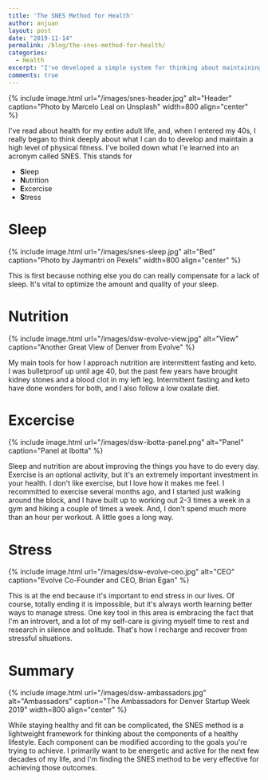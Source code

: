 ```yaml
---
title: 'The SNES Method for Health'
author: anjuan
layout: post
date: "2019-11-14"
permalink: /blog/the-snes-method-for-health/
categories:
  - Health
excerpt: "I've developed a simple system for thinking about maintaining my health."
comments: true
---
```


{% include image.html url="/images/snes-header.jpg" alt="Header" caption="Photo by Marcelo Leal on Unsplash" width=800 align="center" %}

I've read about health for my entire adult life, and, when I entered my 40s, I really began to think deeply about what I can do to develop and maintain a high level of physical fitness. I've boiled down what I'e learned into an acronym called SNES. This stands for

* **S**leep
* **N**utrition
* **E**xcercise
* **S**tress

# Sleep

{% include image.html url="/images/snes-sleep.jpg" alt="Bed" caption="Photo by Jaymantri on Pexels" width=800 align="center" %}

This is first because nothing else you do can really compensate for a lack of sleep. It's vital to optimize the amount and quality of your sleep.

# Nutrition

{% include image.html url="/images/dsw-evolve-view.jpg" alt="View" caption="Another Great View of Denver from Evolve" %}

My main tools for how I approach nutrition are intermittent fasting and keto. I was bulletproof up until age 40, but the past few years have brought kidney stones and a blood clot in my left leg. Intermittent fasting and keto have done wonders for both, and I also follow a low oxalate diet.

# Excercise

{% include image.html url="/images/dsw-ibotta-panel.png" alt="Panel" caption="Panel at Ibotta" %}

Sleep and nutrition are about improving the things you have to do every day. Exercise is an optional activity, but it's an extremely important investment in your health. I don't like exercise, but I love how it makes me feel. I recommitted to exercise several months ago, and I started just walking around the block, and I have built up to working out 2-3 times a week in a gym and hiking a couple of times a week. And, I don't spend much more than an hour per workout. A little goes a long way.

# Stress

{% include image.html url="/images/dsw-evolve-ceo.jpg" alt="CEO" caption="Evolve Co-Founder and CEO, Brian Egan" %}

This is at the end because it's important to end stress in our lives. Of course, totally ending it is impossible, but it's always worth learning better ways to manage stress. One key tool in this area is embracing the fact that I'm an introvert, and a lot of my self-care is giving myself time to rest and research in silence and solitude. That's how I recharge and recover from stressful situations.

# Summary

{% include image.html url="/images/dsw-ambassadors.jpg" alt="Ambassadors" caption="The Ambassadors for Denver Startup Week 2019" width=800 align="center" %}

While staying healthy and fit can be complicated, the SNES method is a lightweight framework for thinking about the components of a healthy lifestyle. Each component can be modified according to the goals you're trying to achieve. I primarily want to be energetic and active for the next few decades of my life, and I'm finding the SNES method to be very effective for achieving those outcomes.
